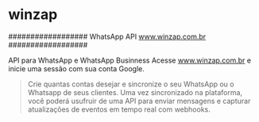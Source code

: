 # winzap
##################
   WhatsApp API
www.winzap.com.br
##################

API para WhatsApp e WhatsApp Businness
Acesse www.winzap.com.br e inicie uma sessão com sua conta Google.

> Crie quantas contas desejar e sincronize o seu WhatsApp ou o Whatsapp de seus clientes.
> Uma vez sincronizado na plataforma, você poderá usufruir de uma API para enviar mensagens e capturar atualizações de eventos em tempo real com webhooks.
